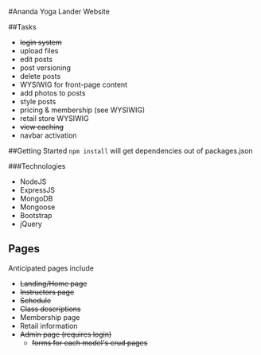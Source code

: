 #Ananda Yoga Lander Website

##Tasks

* ~~login system~~
* upload files
* edit posts
* post versioning
* delete posts
* WYSIWIG for front-page content
* add photos to posts
* style posts
* pricing & membership (see WYSIWIG)
* retail store WYSIWIG
* ~~view caching~~
* navbar activation

##Getting Started
<code>npm install</code> will get dependencies out of packages.json

###Technologies
* NodeJS
* ExpressJS
* MongoDB
* Mongoose
* Bootstrap
* jQuery

## Pages
Anticipated pages include

* ~~Landing/Home page~~
* ~~Instructors page~~
* ~~Schedule~~
* ~~Class descriptions~~
* Membership page
* Retail information
* ~~Admin page (requires login)~~
    * ~~forms for each model's crud pages~~